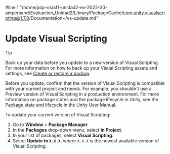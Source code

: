 #line 1 "/home/pop-os/sf1-unidad2-ev-2022-20-ampersand/Evaluacion_Unidad2/Library/PackageCache/com.unity.visualscripting@1.7.8/Documentation~/vs-update.md"
# Update Visual Scripting

> [!TIP]
> Back up your data before you update to a new version of Visual Scripting. For more information on how to back up your Visual Scripting assets and settings, see [Create or restore a backup](vs-create-restore-backups.md).

Before you update, confirm that the version of Visual Scripting is compatible with your current project and needs. For example, you shouldn't use a Preview version of Visual Scripting in a production environment. For more information on package states and the package lifecycle in Unity, see the [Package state and lifecycle](https://docs.unity3d.com/Manual/upm-lifecycle.html) in the Unity User Manual.

To update your current version of Visual Scripting:

1. Go to **Window** &gt; **Package Manager**. 
2. In the **Packages** drop-down menu, select **In Project**.
3. In your list of packages, select **Visual Scripting**. 
4. Select **Update to `X.X.X`**, where `X.X.X` is the newest available version of Visual Scripting. 


